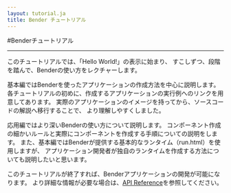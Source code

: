 ```yaml
---
layout: tutorial.ja
title: Bender チュートリアル
---
```

#Benderチュートリアル

-----

このチュートリアルでは、「Hello World!」の表示に始まり、
すこしずつ、段階を踏んで、Benderの使い方をレクチャーします。

基本編ではBenderを使ったアプリケーションの作成方法を中心に説明します。
各チュートリアルの初めに、作成するアプリケーションの実行例へのリンクを用意してあります。
実際のアプリケーションのイメージを持ってから、ソースコードの解説へ移行することで、
より理解しやすくしました。

応用編ではより深いBenderの使い方について説明します。
コンポーネント作成の細かいルールと実際にコンポーネントを作成する手順についての説明をします。
また、基本編ではBenderが提供する基本的なランタイム（run.html）を使用しますが、
アプリケーション開発者が独自のランタイムを作成する方法についても説明したいと思います。

このチュートリアルが終了すれば、Benderアプリケーションの開発が可能になります。
より詳細な情報が必要な場合は、[API Reference](../reference/reference.html)を参照してください。

